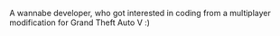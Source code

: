 A wannabe developer, who got interested in coding from a multiplayer modification for Grand Theft Auto V :)
